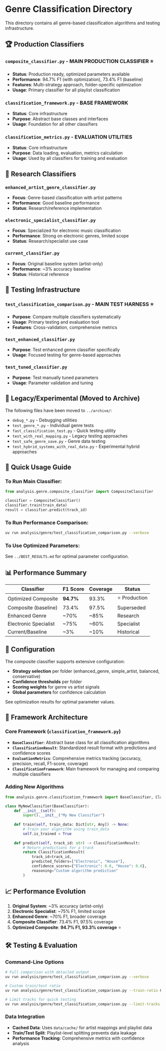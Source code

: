 # Genre Classification Directory

This directory contains all genre-based classification algorithms and testing infrastructure.

## 🏆 Production Classifiers

### `composite_classifier.py` - **MAIN PRODUCTION CLASSIFIER** ⭐
- **Status**: Production ready, optimized parameters available
- **Performance**: 94.7% F1 (with optimization), 73.4% F1 (baseline)
- **Features**: Multi-strategy approach, folder-specific optimization
- **Usage**: Primary classifier for all playlist classification

### `classification_framework.py` - **BASE FRAMEWORK**
- **Status**: Core infrastructure  
- **Purpose**: Abstract base classes and interfaces
- **Usage**: Foundation for all other classifiers

### `classification_metrics.py` - **EVALUATION UTILITIES**
- **Status**: Core infrastructure
- **Purpose**: Data loading, evaluation, metrics calculation
- **Usage**: Used by all classifiers for training and evaluation

## 🧪 Research Classifiers

### `enhanced_artist_genre_classifier.py`
- **Focus**: Genre-based classification with artist patterns
- **Performance**: Good baseline performance
- **Status**: Research/reference implementation

### `electronic_specialist_classifier.py` 
- **Focus**: Specialized for electronic music classification
- **Performance**: Strong on electronic genres, limited scope
- **Status**: Research/specialist use case

### `current_classifier.py`
- **Focus**: Original baseline system (artist-only)
- **Performance**: ~3% accuracy baseline
- **Status**: Historical reference

## 🔬 Testing Infrastructure

### `test_classification_comparison.py` - **MAIN TEST HARNESS** ⭐
- **Purpose**: Compare multiple classifiers systematically
- **Usage**: Primary testing and evaluation tool
- **Features**: Cross-validation, comprehensive metrics

### `test_enhanced_classifier.py`
- **Purpose**: Test enhanced genre classifier specifically
- **Usage**: Focused testing for genre-based approaches

### `test_tuned_classifier.py`
- **Purpose**: Test manually tuned parameters
- **Usage**: Parameter validation and tuning

## 📁 Legacy/Experimental (Moved to Archive)

The following files have been moved to `../archive/`:
- `debug_*.py` - Debugging utilities  
- `test_genre_*.py` - Individual genre tests
- `fast_classification_test.py` - Quick testing utility
- `test_with_real_mapping.py` - Legacy testing approaches
- `test_safe_genre_save.py` - Genre data testing
- `test_hybrid_systems_with_real_data.py` - Experimental hybrid approaches

## 🚀 Quick Usage Guide

### To Run Main Classifier:
```python
from analysis.genre.composite_classifier import CompositeClassifier

classifier = CompositeClassifier()
classifier.train(train_data)
result = classifier.predict(track_id)
```

### To Run Performance Comparison:
```bash
uv run analysis/genre/test_classification_comparison.py --verbose
```

### To Use Optimized Parameters:
See `../BEST_RESULTS.md` for optimal parameter configuration.

## 📊 Performance Summary

| Classifier | F1 Score | Coverage | Status |
|------------|----------|----------|--------|
| Optimized Composite | **94.7%** | 93.3% | ⭐ Production |
| Composite (baseline) | 73.4% | 97.5% | Superseded |
| Enhanced Genre | ~70% | ~85% | Research |
| Electronic Specialist | ~75% | ~60% | Specialist |
| Current/Baseline | ~3% | ~10% | Historical |

## 🔧 Configuration

The composite classifier supports extensive configuration:
- **Strategy selection** per folder (enhanced_genre, simple_artist, balanced, conservative)
- **Confidence thresholds** per folder
- **Scoring weights** for genre vs artist signals
- **Global parameters** for confidence calculation

See optimization results for optimal parameter values.

## 🧠 Framework Architecture

### Core Framework (`classification_framework.py`)
- **`BaseClassifier`**: Abstract base class for all classification algorithms
- **`ClassificationResult`**: Standardized result format with predictions and confidence scores
- **`EvaluationMetrics`**: Comprehensive metrics tracking (accuracy, precision, recall, F1-score, coverage)
- **`ClassificationFramework`**: Main framework for managing and comparing multiple classifiers

### Adding New Algorithms

```python
from analysis.genre.classification_framework import BaseClassifier, ClassificationResult

class MyNewClassifier(BaseClassifier):
    def __init__(self):
        super().__init__("My New Classifier")
        
    def train(self, train_data: Dict[str, Any]) -> None:
        # Train your algorithm using train_data
        self.is_trained = True
        
    def predict(self, track_id: str) -> ClassificationResult:
        # Return predictions for a track
        return ClassificationResult(
            track_id=track_id,
            predicted_folders=["Electronic", "House"],
            confidence_scores={"Electronic": 0.8, "House": 0.6},
            reasoning="Custom algorithm prediction"
        )
```

## 📈 Performance Evolution

1. **Original System**: ~3% accuracy (artist-only)
2. **Electronic Specialist**: ~75% F1, limited scope  
3. **Enhanced Genre**: ~70% F1, broader coverage
4. **Composite Classifier**: 73.4% F1, 97.5% coverage
5. **Optimized Composite**: **94.7% F1, 93.3% coverage** ⭐

## 🛠️ Testing & Evaluation

### Command-Line Options
```bash
# Full comparison with detailed output
uv run analysis/genre/test_classification_comparison.py --verbose

# Custom train/test ratio
uv run analysis/genre/test_classification_comparison.py --train-ratio 0.8

# Limit tracks for quick testing
uv run analysis/genre/test_classification_comparison.py --limit-tracks 50
```

### Data Integration
- **Cached Data**: Uses `data/cache/` for artist mappings and playlist data
- **Train/Test Split**: Playlist-level splitting prevents data leakage
- **Performance Tracking**: Comprehensive metrics with confidence analysis